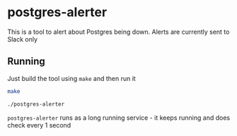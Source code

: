 # postgres-alerter

This is a tool to alert about Postgres being down. Alerts are currently sent to Slack only

## Running

Just build the tool using `make` and then run it

```bash
make
```

```bash
./postgres-alerter
```

`postgres-alerter` runs as a long running service - it keeps running and does check every 1 second
